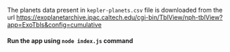 The planets data present in `kepler-planets.csv` file is downloaded from the url https://exoplanetarchive.ipac.caltech.edu/cgi-bin/TblView/nph-tblView?app=ExoTbls&config=cumulative

#### Run the app using `node index.js` command
